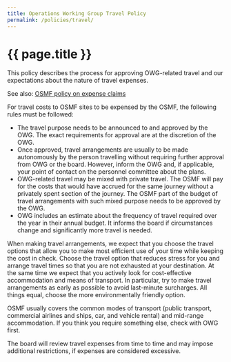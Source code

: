 ```yaml
---
title: Operations Working Group Travel Policy
permalink: /policies/travel/
---
```


# {{ page.title }}

This policy describes the process for approving OWG-related travel and our expectations about the nature of travel expenses.

See also: [OSMF policy on expense claims](https://wiki.osmfoundation.org/wiki/Finances#OSMF_policy_on_expense_claims)

For travel costs to OSMF sites to be expensed by the OSMF, the following rules must be followed:

* The travel purpose needs to be announced to and approved by the OWG. The exact requirements for approval are at the discretion of the OWG.
* Once approved, travel arrangements are usually to be made autonomously by the person travelling without requiring further approval from OWG or the board. However, inform the OWG and, if applicable, your point of contact on the personnel committee about the plans.
* OWG-related travel may be mixed with private travel. The OSMF will pay for the costs that would have accrued for the same journey without a privately spent section of the journey. The OSMF part of the budget of travel arrangements with such mixed purpose needs to be approved by the OWG.
* OWG includes an estimate about the frequency of travel required over the year in their annual budget. It informs the board if circumstances change and significantly more travel is needed.

When making travel arrangements, we expect that you choose the travel options that allow you to make most efficient use of your time while keeping the cost in check. Choose the travel option that reduces stress for you and arrange travel times so that you are not exhausted at your destination. At the same time we expect that you actively look for cost-effective accommodation and means of transport. In particular, try to make travel arrangements as early as possible to avoid last-minute surcharges. All things equal, choose the more environmentally friendly option.

OSMF usually covers the common modes of transport (public transport, commercial airlines and ships, car, and vehicle rental) and mid-range accommodation. If you think you require something else, check with OWG first.

The board will review travel expenses from time to time and may impose additional restrictions, if expenses are considered excessive.
